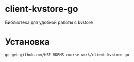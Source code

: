 # client-kvstore-go

Библиотека для удобной работы с kvstore

# Установка
```
go get github.com/HSE-RDBMS-course-work/client-kvstore-go
```
